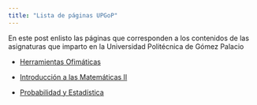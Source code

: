 ```yaml
---
title: "Lista de páginas UPGoP"
---
```


En este post enlisto las páginas que corresponden a los contenidos de las asignaturas que imparto en la Universidad Politécnica de Gómez Palacio

- [Herramientas Ofimáticas](https://luisemendoza.github.io/HEO-UPGoP/)

- [Introducción a las Matemáticas II](https://luisemendoza.github.io/IAM-UPGoP/)

- [Probabilidad y Estadística](https://luisemendoza.github.io/PyE-UPGoP/)
